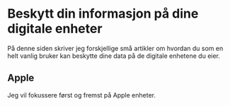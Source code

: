 # Beskytt din informasjon på dine digitale enheter

På denne siden skriver jeg forskjellige små artikler om hvordan du som en helt vanlig bruker kan beskytte dine data på de digitale enhetene du eier.

## Apple

Jeg vil fokussere først og fremst på Apple enheter.